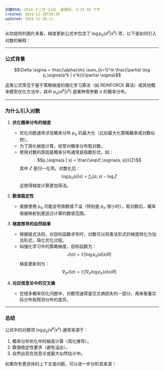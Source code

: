 ```yaml
---
创建时间: 2024-十二月-12日  星期四, 3:25:18 下午
created: 2024-12-18T20:35
updated: 2024-12-26-11.
---
```

从你提供的图片来看，梯度更新公式中包含了 $\log p_\sigma(a^k | s^k)$ 项，以下是如何引入对数的解释：

---

### **公式背景**
$$\Delta \sigma = \frac{\alpha}{m} \sum_{k=1}^m \frac{\partial \log p_\sigma(a^k | s^k)}{\partial \sigma}$$

这类公式常见于基于策略梯度的强化学习算法（如 REINFORCE 算法）或其他概率模型优化方法中，其中 $p_\sigma(a^k | s^k)$ 是某种带参数 $\sigma$ 的概率分布。

---

### **为什么引入对数**
1. **优化概率分布的梯度**
   - 优化问题通常涉及概率分布 $p_\sigma$ 的最大化（比如最大化策略概率或对数似然）。
   - 为了简化梯度计算，经常对概率分布取对数。
   - 使用对数的原因是概率分布通常是指数形式，如：
     $$p_\sigma(a | s) = \frac{\exp(f_\sigma(a, s))}{Z}$$
     其中 $Z$ 是归一化项。对数化后：
     $$\log p_\sigma(a | s) = f_\sigma(a, s) - \log Z$$
     这使得梯度计算更加简洁。

2. **数值稳定性**
   - 直接使用 $p_\sigma$ 可能会导致数值下溢（特别是 $p_\sigma$ 很小时）。取对数后，概率值被映射到更适合计算的数值范围。

3. **梯度推导的自然结果**
   - 根据链式法则，对目标函数求导时，对数可以将乘法形式的梯度转化为加法形式，简化优化过程。
   - 如强化学习中的策略梯度，目标函数为：
     $$J(\sigma) = \mathbb{E}[\log p_\sigma(a | s) R]$$
     梯度更新则为：
     $$\nabla_\sigma J(\sigma) = \mathbb{E} \left[ \nabla_\sigma \log p_\sigma(a | s) R \right]$$

4. **对应信息论中的交叉熵**
   - 在很多概率优化问题中，对数项通常是交叉熵损失的一部分，用来衡量实际分布和预测分布的差异。

---

### **总结**
公式中的对数项 $\log p_\sigma(a^k | s^k)$ 通常来源于：
1. 概率分布优化中的梯度计算（简化推导）。
2. 数值稳定性要求（避免溢出）。
3. 自然出现在信息论或最大似然估计中。

如果你有更具体的上下文或问题，可以进一步分析其来源！